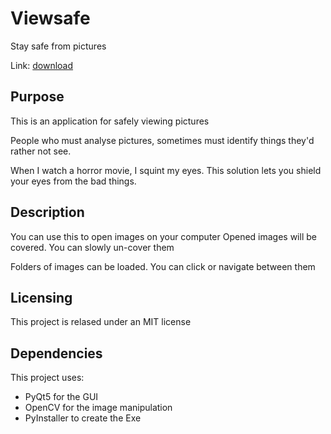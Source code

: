 # Viewsafe

Stay safe from pictures

Link: [download](https://github.com/Epplesoft/Viewsafe/raw/main/displayimage_46.exe)


## Purpose
This is an application for safely viewing pictures

People who must analyse pictures, sometimes must identify things they'd rather not see.

When I watch a horror movie, I squint my eyes.
This solution lets you shield your eyes from the bad things.


## Description
You can use this to open images on your computer
Opened images will be covered. You can slowly un-cover them

Folders of images can be loaded. You can click or navigate between them


## Licensing
This project is relased under an MIT license


## Dependencies
This project uses:
* PyQt5 for the GUI
* OpenCV for the image manipulation
* PyInstaller to create the Exe

